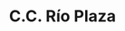 ---
title: "C.C. Río Plaza"
url: /ciudad-guayana-puerto-ordaz/c-c-rio-plaza/
shop: Einkaufszentrum
---